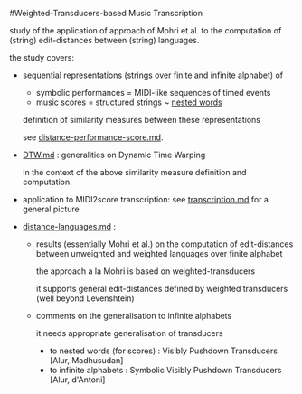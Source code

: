 #Weighted-Transducers-based Music Transcription

study of the application of approach of Mohri et al. to the computation of (string) edit-distances between (string) languages.

the study covers:
- sequential representations (strings over finite and infinite alphabet) of
  - symbolic performances = MIDI-like sequences of timed events
  - music scores = structured strings ~ [nested words](https://www.cis.upenn.edu/~alur/nw.html)

  definition of similarity measures between these representations

  see [distance-performance-score.md](distance-performance-score.md).

- [DTW.md](DTW.md) : generalities on Dynamic Time Warping 

  in the context of the above similarity measure definition and computation.

- application to MIDI2score transcription: 
  see [transcription.md](transcription.md) for a general picture


- [distance-languages.md](distance-languages.md) : 

  - results (essentially Mohri et al.) on the computation of edit-distances between unweighted and weighted languages over finite alphabet 

    the approach a la Mohri is based on weighted-transducers
    
    it supports general edit-distances defined by weighted transducers (well beyond Levenshtein)

  - comments on the generalisation to infinite alphabets

    it needs appropriate generalisation of transducers 
    - to nested words (for scores) : Visibly Pushdown Transducers [Alur, Madhusudan]
    - to infinite alphabets : Symbolic Visibly Pushdown Transducers [Alur, d'Antoni]




